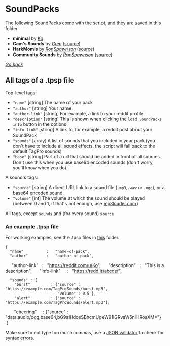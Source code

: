 # SoundPacks

The following SoundPacks come with the script, and they are saved in this folder.

* **minimal** by [*Ko*](https://reddit.com/u/Wilcooo)
* **Cam's Sounds** by [*Cam*](https://reddit.com/u/StrayCam) ([source](https://redd.it/2iw5di))
* **HarkMomis** by [*RonSpawnson*](https://reddit.com/u/RonSpawnsonTP) ([source](https://redd.it/3fg1yb))
* **Community Sounds** by [*RonSpawnson*](https://reddit.com/u/RonSpawnsonTP) ([source](https://go.twitch.tv/ronspawnson/videos/all))

[*Go back*](../../.. "TagPro SoundPacks")

## All tags of a .tpsp file

Top-level tags:

* `"name"` [string] The name of your pack
* `"author"` [string] Your name
* `"author-link"` [string] For example, a link to your reddit profile
* `"description"` [string] This is shown when clicking the `load SoundPacks info` button in the options
* `"info-link"` [string] A link to, for example, a reddit post about your SoundPack
* `"sounds"` [array] A list of sounds that you included in your pack (you don't have to include all sound effects, the script will fall back to the default TagPro sounds)
* `"base"` [string] Part of a url that should be added in front of all sources. Don't use this when you use base64 encoded sounds (don't worry, you'll know when you do).

A sound's tags:

* `"source"` [string] A direct URL link to a sound file (`.mp3`,`.wav` or `.ogg`), or a base64 encoded sound.
* `"volume"` [int] The volume at which the sound should be played (between 0 and 1, if that's not enough, use [mp3louder.com](http://mp3louder.com))

All tags, except `sounds` and (for every sound) `source`

### An example .tpsp file
For working examples, see the .tpsp files in [this](.) folder.

    {
      "name"          :   "name-of-pack",
      "author"        :   "author-of-pack",
      "author-link"   :   "https://reddit.com/u/Ko",
      "description"   :   "This is a description",
      "info-link"     :   "https://redd.it/abcdef",
      
      "sounds" : {
        "burst"         : {"source" : "https://example.com/TagProSounds/burst.mp3",
                           "volume" : 0.5 },
        "alert"         : {"source" : "https://example.com/TagProSounds/alert.mp3"},
        "cheering"      : {"source" : "data:audio/ogg;base64,bG9sIHdoeSBhcmUgeW91IGRvaW5nIHRoaXM="}
    }

Make sure to not type too much commas, use a [JSON validator](https://jsonlint.com/) to check for syntax errors.
